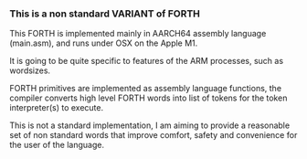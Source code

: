 ### This is a non standard VARIANT of FORTH

This FORTH is implemented mainly in AARCH64 assembly language (main.asm), and runs under OSX on the Apple M1.

It is going to be quite specific to features of the ARM processes, such as wordsizes.

FORTH primitives are implemented as assembly language functions, the compiler converts high level FORTH words into list of tokens for the token interpreter(s) to execute.

This is not a standard implementation, I am aiming to provide a reasonable set of non standard words that improve comfort, safety and convenience for the user of the language.





